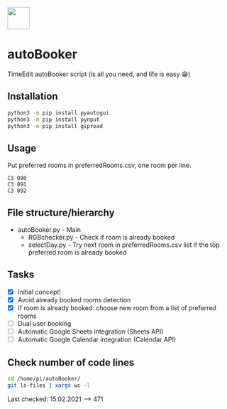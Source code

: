 <a href="#"><img src="https://www.timeedit.net/assets/images/te_icon_gradient_vit_rounded@1x.png" width="50" height="50"></a> 
# autoBooker
TimeEdit autoBooker script (is all you need, and life is easy :grin:)

## Installation
```bash
python3 -m pip install pyautogui
python3 -m pip install pynput
python3 -m pip install gspread
```

## Usage
Put preferred rooms in preferredRooms.csv, one room per line.
```csv
C3 090
C3 091
C3 092
```

## File structure/hierarchy
- autoBooker.py - Main
  - RGBchecker.py - Check if room is already booked
  - selectDay.py  - Try next room in preferredRooms.csv list if the top preferred room is already booked

## Tasks
- [x] Initial concept!
- [x] Avoid already booked rooms detection
- [x] If room is already booked: choose new room from a list of preferred rooms
- [ ] Dual user booking
- [ ] Automatic Google Sheets integration (Sheets API) 
- [ ] Automatic Google Calendar integration (Calendar API)
## Check number of code lines
```bash
cd /home/pi/autoBooker/
git ls-files | xargs wc -l
```
Last checked: 15.02.2021 --> 471

